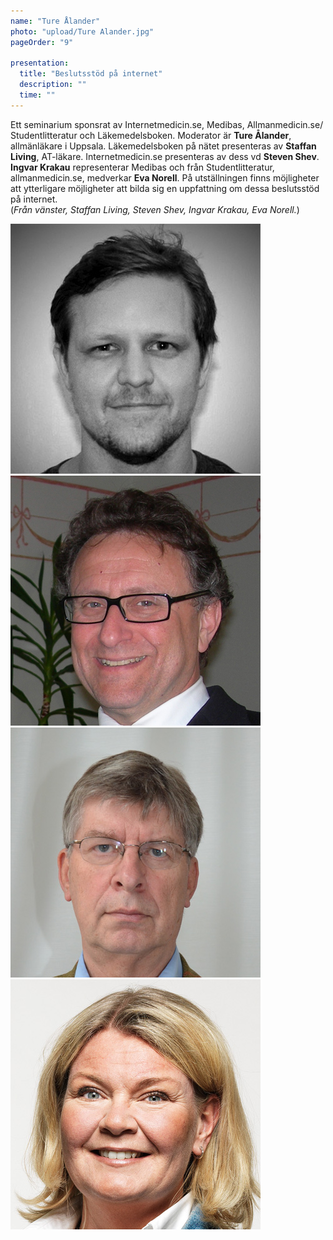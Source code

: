```yaml
---
name: "Ture Ålander"
photo: "upload/Ture Alander.jpg" 
pageOrder: "9"

presentation:
  title: "Beslutsstöd på internet"
  description: ""
  time: ""
---
```

Ett seminarium sponsrat av Internetmedicin.se, Medibas, Allmanmedicin.se/ Studentlitteratur och Läkemedelsboken. 
Moderator är **Ture Ålander**, allmänläkare i Uppsala. 
Läkemedelsboken på nätet presenteras av **Staffan Living**, AT-läkare. Internetmedicin.se presenteras av dess vd **Steven Shev**. **Ingvar Krakau** representerar Medibas och från Studentlitteratur, allmanmedicin.se, medverkar **Eva Norell**.
På utställningen finns möjligheter att ytterligare möjligheter att bilda sig en uppfattning om dessa beslutsstöd på internet. 
<br>(*Från vänster, Staffan Living, Steven Shev, Ingvar Krakau, Eva Norell.*)

<img class="photo" src="upload/Staffan Living.jpg"><img class="photo" src="upload/Steven Shev.jpg"><img class="photo" src="upload/Ingvar Krakau.jpg"><img class="photo" src="upload/Eva Norell_Studentlitteratur.jpg">
